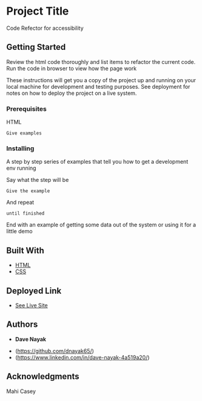 # Project Title

Code Refector for accessibility

## Getting Started
Review the html code thoroughly and list items to refactor the  current code.
Run the code in browser to view how the page work


These instructions will get you a copy of the project up and running on your local machine for development and testing purposes. See deployment for notes on how to deploy the project on a live system.

### Prerequisites

HTML

```
Give examples
```

### Installing

A step by step series of examples that tell you how to get a development env running

Say what the step will be

```
Give the example
```

And repeat

```
until finished
```

End with an example of getting some data out of the system or using it for a little demo


## Built With

* [HTML](https://developer.mozilla.org/en-US/docs/Web/HTML)
* [CSS](https://developer.mozilla.org/en-US/docs/Web/CSS)


## Deployed Link

* [See Live Site](#)


## Authors

* **Dave Nayak** 

- (https://github.com/dnayak65/)
- (https://www.linkedin.com/in/dave-nayak-4a519a20/)



## Acknowledgments

Mahi 
Casey